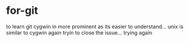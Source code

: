 # for-git
to learn git
cygwin in more prominent as its easier to understand...
unix is similar to cygwin 
again tryin to close the issue...
trying again
